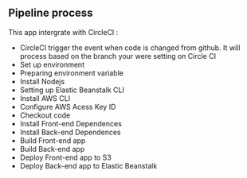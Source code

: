 ## Pipeline process

This app intergrate with CircleCI :

- CircleCI trigger the event when code is changed from github. It will process based on the branch your were setting on Circle CI
- Set up environment
- Preparing environment variable
- Install Nodejs
- Setting up Elastic Beanstalk CLI
- Install AWS CLI
- Configure AWS Acess Key ID
- Checkout code
- Install Front-end Dependences
- Install Back-end Dependences
- Build Front-end app
- Build Back-end app
- Deploy Front-end app to S3
- Deploy Back-end app to Elastic Beanstalk
